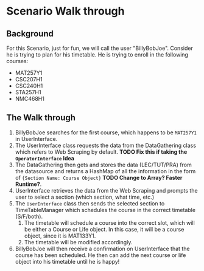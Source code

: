 # Scenario Walk through
## Background
For this Scenario, just for fun, we will call the user "BillyBobJoe". 
Consider he is trying to plan for his timetable. He is trying to enroll in 
the following courses:
* MAT257Y1
* CSC207H1
* CSC240H1
* STA257H1
* NMC468H1

## The Walk through
1. BillyBobJoe searches for the first course, which happens to be `MAT257Y1` in 
   UserInterface.
2. The UserInterface class requests the data from the DataGathering class which 
   refers to Web Scraping by default. **TODO Fix this if taking the 
   `OperatorInterface` Idea**
3. The DataGathering then gets and stores the data (LEC/TUT/PRA) from the 
   datasource and returns a HashMap of all the information in the form of
   `{Section Name: Course Object}` **TODO Change to Array? Faster Runtime?**. 
4. UserInterface retrieves the data from the Web Scraping and prompts the 
   user to select a section (which section, what time, etc.)
5. The `UserInterface` class then sends the selected section to 
   TimeTableManager which schedules the course in the correct timetable 
   (S/F/both). 
   1. The timetable will schedule a course into the correct slot, which will be 
      either a Course or Life object. In this case, it will be a course object, since it 
      is MAT133Y1. 
   2. The timetable will be modified accordingly.
6. BillyBobJoe will then receive a confirmation on UserInterface that the 
   course has been scheduled. He then can add the next course or life 
   object into his timetable until he is happy!
